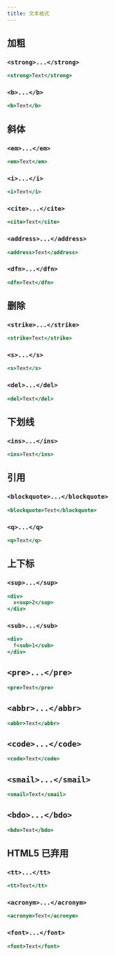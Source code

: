 ```yaml
---
title: 文本格式
---
```


## 加粗

### `<strong>...</strong>`

```jsx live
<strong>Text</strong>
```

### `<b>...</b>`

```jsx live
<b>Text</b>
```

## 斜体

### `<em>...</em>`

```jsx live
<em>Text</em>
```

### `<i>...</i>`

```jsx live
<i>Text</i>
```

### `<cite>...</cite>`

```jsx live
<cite>Text</cite>
```

### `<address>...</address>`

```jsx live
<address>Text</address>
```

### `<dfn>...</dfn>`

```jsx live
<dfn>Text</dfn>
```

## 删除

### `<strike>...</strike>`

```jsx live
<strike>Text</strike>
```

### `<s>...</s>`

```jsx live
<s>Text</s>
```

### `<del>...</del>`

```jsx live
<del>Text</del>
```

## 下划线

### `<ins>...</ins>`

```jsx live
<ins>Text</ins>
```

## 引用

### `<blockquote>...</blockquote>`

```jsx live
<blockquote>Text</blockquote>
```

### `<q>...</q>`

```jsx live
<q>Text</q>
```

## 上下标

### `<sup>...</sup>`

```jsx live
<div>
  x<sup>2</sup>
</div>
```

### `<sub>...</sub>`

```jsx live
<div>
  f<sub>1</sub>
</div>
```

## `<pre>...</pre>`

```jsx live
<pre>Text</pre>
```

## `<abbr>...</abbr>`

```jsx live
<abbr>Text</abbr>
```

## `<code>...</code>`

```jsx live
<code>Text</code>
```

## `<smail>...</smail>`

```jsx live
<smail>Text</smail>
```

## `<bdo>...</bdo>`

```jsx live
<bdo>Text</bdo>
```

## HTML5 已弃用

### `<tt>...</tt>`

```jsx live
<tt>Text</tt>
```

### `<acronym>...</acronym>`

```jsx live
<acronym>Text</acronym>
```

### `<font>...</font>`

```jsx live
<font>Text</font>
```
